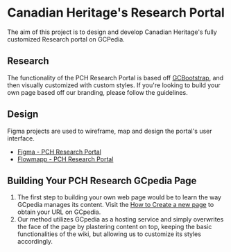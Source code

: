 # Canadian Heritage's Research Portal
The aim of this project is to design and develop Canadian Heritage's fully customized Research portal on GCPedia. 

## Research
The functionality of the PCH Research Portal is based off [GCBootstrap](http://www.gcpedia.gc.ca/wiki/GCbootstrap/start-eng), and then visually customized with custom styles. If you're looking to build your own page based off our branding, please follow the guidelines.

## Design
Figma projects are used to wireframe, map and design the portal's user interface.
* [Figma - PCH Research Portal](https://www.figma.com/file/Ze37qIheG22tcuh4hAjSYXpS/PCH-GCpedia?node-id=0%3A1)
* [Flowmapp - PCH Research Portal](https://app.flowmapp.com/share/652e42c53627952a8ce146dd0cc8ac92/sitemap/)

## Building Your PCH Research GCpedia Page
1. The first step to building your own web page would be to learn the way GCpedia manages its content. Visit the [How to Create a new page](http://www.gcpedia.gc.ca/wiki/Help:Create_a_new_page) to obtain your URL on GCpedia.
2. Our method utilizes GCpedia as a hosting service and simply overwrites the face of the page by plastering content on top, keeping the basic functionalities of the wiki, but allowing us to customize its styles accordingly.
